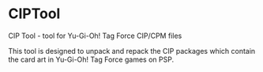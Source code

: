 # CIPTool
CIP Tool - tool for Yu-Gi-Oh! Tag Force CIP/CPM files

This tool is designed to unpack and repack the CIP packages which contain the card art in Yu-Gi-Oh! Tag Force games on PSP.
